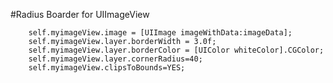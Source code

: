 #Radius Boarder for UIImageView

        self.myimageView.image = [UIImage imageWithData:imageData];
        self.myimageView.layer.borderWidth = 3.0f;
        self.myimageView.layer.borderColor = [UIColor whiteColor].CGColor;
        self.myimageView.layer.cornerRadius=40;
        self.myimageView.clipsToBounds=YES;